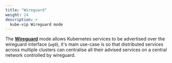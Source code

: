 ```yaml
---
title: "Wireguard"
weight: 24
description: >
  kube-vip Wireguard mode
---
```


The [**Wireguard**](https://www.wireguard.com/) mode allows Kubernetes services to be advertised over the wireguard interface (`wg0`), it's main use-case is so that distributed services across multiple clusters can centralise all their advised services on a central network controlled by wireguard.